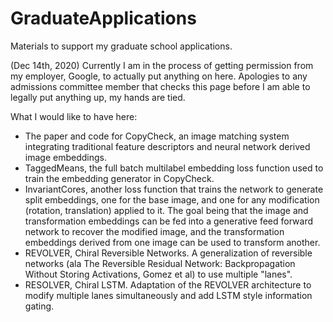 # GraduateApplications
Materials to support my graduate school applications.

(Dec 14th, 2020) Currently I am in the process of getting permission from my employer, Google, to actually put anything on here.
Apologies to any admissions committee member that checks this page before I am able to legally put anything up, my hands are tied.

What I would like to have here:
* The paper and code for CopyCheck, an image matching system integrating traditional feature descriptors and neural network derived image embeddings.
* TaggedMeans, the full batch multilabel embedding loss function used to train the embedding generator in CopyCheck.
* InvariantCores, another loss function that trains the network to generate split embeddings, one for the base image, and one for any modification (rotation, translation) applied to it. The goal being that the image and transformation embeddings can be fed into a generative feed forward network to recover the modified image, and the transformation embeddings derived from one image can be used to transform another.
* REVOLVER, Chiral Reversible Networks. A generalization of reversible networks (ala The Reversible Residual Network: Backpropagation Without Storing Activations, Gomez et al) to use multiple "lanes".
* RESOLVER, Chiral LSTM. Adaptation of the REVOLVER architecture to modify multiple lanes simultaneously and add LSTM style information gating.
